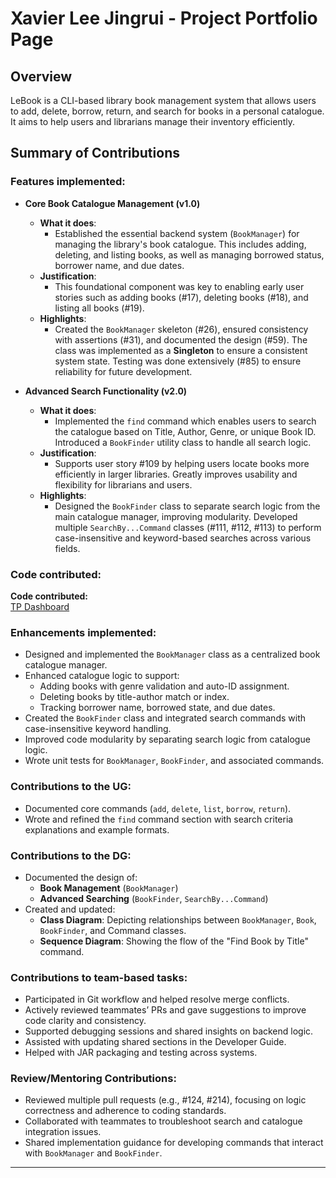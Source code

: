# Xavier Lee Jingrui - Project Portfolio Page

## Overview

LeBook is a CLI-based library book management system that allows users to add, delete, borrow, return, and search for books in a personal catalogue. It aims to help users and librarians manage their inventory efficiently.

## Summary of Contributions

### Features implemented:

- **Core Book Catalogue Management (v1.0)**
  - **What it does**:
    - Established the essential backend system (`BookManager`) for managing the library's book catalogue. This includes adding, deleting, and listing books, as well as managing borrowed status, borrower name, and due dates.
  - **Justification**:
    - This foundational component was key to enabling early user stories such as adding books (#17), deleting books (#18), and listing all books (#19).
  - **Highlights**:
    - Created the `BookManager` skeleton (#26), ensured consistency with assertions (#31), and documented the design (#59). The class was implemented as a **Singleton** to ensure a consistent system state. Testing was done extensively (#85) to ensure reliability for future development.

- **Advanced Search Functionality (v2.0)**
  - **What it does**:
    - Implemented the `find` command which enables users to search the catalogue based on Title, Author, Genre, or unique Book ID. Introduced a `BookFinder` utility class to handle all search logic.
  - **Justification**:
    - Supports user story #109 by helping users locate books more efficiently in larger libraries. Greatly improves usability and flexibility for librarians and users.
  - **Highlights**:
    - Designed the `BookFinder` class to separate search logic from the main catalogue manager, improving modularity. Developed multiple `SearchBy...Command` classes (#111, #112, #113) to perform case-insensitive and keyword-based searches across various fields.

### Code contributed:

**Code contributed:**  
[TP Dashboard](https://nus-cs2113-ay2425s2.github.io/tp-dashboard/?search=&sort=groupTitle&sortWithin=title&timeframe=commit&mergegroup=&groupSelect=groupByRepos&breakdown=true&checkedFileTypes=docs~functional-code~test-code~other&since=2025-02-21&tabOpen=true&tabType=authorship&tabAuthor=Xavierleejrui&tabRepo=AY2425S2-CS2113-T13-3%2Ftp%5Bmaster%5D&authorshipIsMergeGroup=false&authorshipFileTypes=docs~functional-code~test-code&authorshipIsBinaryFileTypeChecked=false&authorshipIsIgnoredFilesChecked=false)

### Enhancements implemented:

- Designed and implemented the `BookManager` class as a centralized book catalogue manager.
- Enhanced catalogue logic to support:
  - Adding books with genre validation and auto-ID assignment.
  - Deleting books by title-author match or index.
  - Tracking borrower name, borrowed state, and due dates.
- Created the `BookFinder` class and integrated search commands with case-insensitive keyword handling.
- Improved code modularity by separating search logic from catalogue logic.
- Wrote unit tests for `BookManager`, `BookFinder`, and associated commands.

### Contributions to the UG:

- Documented core commands (`add`, `delete`, `list`, `borrow`, `return`).
- Wrote and refined the `find` command section with search criteria explanations and example formats.

### Contributions to the DG:

- Documented the design of:
  - **Book Management** (`BookManager`)
  - **Advanced Searching** (`BookFinder`, `SearchBy...Command`)
- Created and updated:
  - **Class Diagram**: Depicting relationships between `BookManager`, `Book`, `BookFinder`, and Command classes.
  - **Sequence Diagram**: Showing the flow of the "Find Book by Title" command.

### Contributions to team-based tasks:

- Participated in Git workflow and helped resolve merge conflicts.
- Actively reviewed teammates’ PRs and gave suggestions to improve code clarity and consistency.
- Supported debugging sessions and shared insights on backend logic.
- Assisted with updating shared sections in the Developer Guide.
- Helped with JAR packaging and testing across systems.

### Review/Mentoring Contributions:

- Reviewed multiple pull requests (e.g., #124, #214), focusing on logic correctness and adherence to coding standards.
- Collaborated with teammates to troubleshoot search and catalogue integration issues.
- Shared implementation guidance for developing commands that interact with `BookManager` and `BookFinder`.

---
